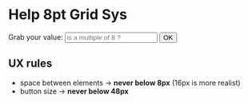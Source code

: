 # Help 8pt Grid Sys

<form onsubmit="return false">
  <div>
    <label>Grab your value:</label>
    <input id="gridSys8Value" type="text" placeholder="is a multiple of 8 ?" />
    <button id="grid8helper"
      onclick="output(document.getElementById('gridSys8Value').value,document.getElementById('gridSys8Render'));">
      OK
    </button>
    <span id="gridSys8Render" class="result"> </span>
  </div>
</form>

## UX rules

- space between elements → **never below 8px** (16px is more realist)
- button size → **never below 48px**
